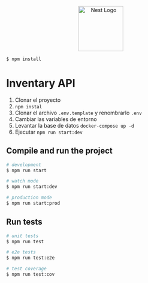 <p align="center">
  <a href="http://nestjs.com/" target="blank"><img src="https://nestjs.com/img/logo-small.svg" width="120" alt="Nest Logo" /></a>
</p>


```bash
$ npm install
```


# Inventary API

1. Clonar el proyecto
2. ```npm instal```
3. Clonar el archivo ```.env.template``` y renombrarlo ```.env```
4. Cambiar las variables de entorno
5. Levantar la base de datos ```docker-compose up -d```
6. Ejecutar ```npm run start:dev```


## Compile and run the project

```bash
# development
$ npm run start

# watch mode
$ npm run start:dev

# production mode
$ npm run start:prod
```

## Run tests

```bash
# unit tests
$ npm run test

# e2e tests
$ npm run test:e2e

# test coverage
$ npm run test:cov
```
